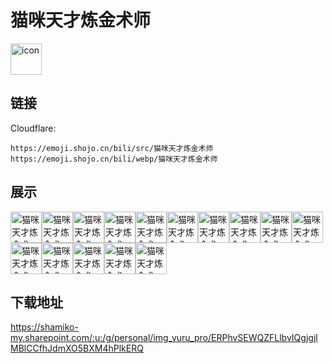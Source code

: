 # 猫咪天才炼金术师
<img src="https://emoji.shojo.cn/bili/src/猫咪天才炼金术师/icon.png" width="50" height="50" alt="icon">

## 链接
Cloudflare:
```
https://emoji.shojo.cn/bili/src/猫咪天才炼金术师
https://emoji.shojo.cn/bili/webp/猫咪天才炼金术师
```
## 展示
<img src="https://emoji.shojo.cn/bili/src/猫咪天才炼金术师/猫咪天才炼金术师-emo.png" width="50" height="50" alt="猫咪天才炼金术师-emo"><img src="https://emoji.shojo.cn/bili/src/猫咪天才炼金术师/猫咪天才炼金术师-在吗.png" width="50" height="50" alt="猫咪天才炼金术师-在吗"><img src="https://emoji.shojo.cn/bili/src/猫咪天才炼金术师/猫咪天才炼金术师-我不在.png" width="50" height="50" alt="猫咪天才炼金术师-我不在"><img src="https://emoji.shojo.cn/bili/src/猫咪天才炼金术师/猫咪天才炼金术师-闪亮.png" width="50" height="50" alt="猫咪天才炼金术师-闪亮"><img src="https://emoji.shojo.cn/bili/src/猫咪天才炼金术师/猫咪天才炼金术师-悲哀.png" width="50" height="50" alt="猫咪天才炼金术师-悲哀"><img src="https://emoji.shojo.cn/bili/src/猫咪天才炼金术师/猫咪天才炼金术师-生气.png" width="50" height="50" alt="猫咪天才炼金术师-生气"><img src="https://emoji.shojo.cn/bili/src/猫咪天才炼金术师/猫咪天才炼金术师-惊悚.png" width="50" height="50" alt="猫咪天才炼金术师-惊悚"><img src="https://emoji.shojo.cn/bili/src/猫咪天才炼金术师/猫咪天才炼金术师-灵魂出窍.png" width="50" height="50" alt="猫咪天才炼金术师-灵魂出窍"><img src="https://emoji.shojo.cn/bili/src/猫咪天才炼金术师/猫咪天才炼金术师-玩球.png" width="50" height="50" alt="猫咪天才炼金术师-玩球"><img src="https://emoji.shojo.cn/bili/src/猫咪天才炼金术师/猫咪天才炼金术师-学习ING.png" width="50" height="50" alt="猫咪天才炼金术师-学习ING"><img src="https://emoji.shojo.cn/bili/src/猫咪天才炼金术师/猫咪天才炼金术师-咒.png" width="50" height="50" alt="猫咪天才炼金术师-咒"><img src="https://emoji.shojo.cn/bili/src/猫咪天才炼金术师/猫咪天才炼金术师-喝奶茶.png" width="50" height="50" alt="猫咪天才炼金术师-喝奶茶"><img src="https://emoji.shojo.cn/bili/src/猫咪天才炼金术师/猫咪天才炼金术师-泪目.png" width="50" height="50" alt="猫咪天才炼金术师-泪目"><img src="https://emoji.shojo.cn/bili/src/猫咪天才炼金术师/猫咪天才炼金术师-嘻嘻.png" width="50" height="50" alt="猫咪天才炼金术师-嘻嘻"><img src="https://emoji.shojo.cn/bili/src/猫咪天才炼金术师/猫咪天才炼金术师-羞羞.png" width="50" height="50" alt="猫咪天才炼金术师-羞羞">

## 下载地址

https://shamiko-my.sharepoint.com/:u:/g/personal/img_yuru_pro/ERPhvSEWQZFLlbvIQgjgjlMBlCCfhJdmXO5BXM4hPlkERQ